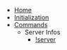 <!-- docs/_sidebar.md -->

* [Home](/home.md)
* [Initialization](/Initialization/initialization.md)
* [Commands](/Commands/commandlist.md)
  * Server Infos
    * [!server](/Commands/server.md)